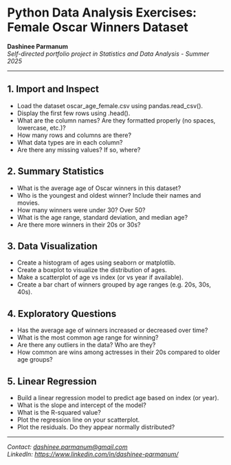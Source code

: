 # Python Data Analysis Exercises: Female Oscar Winners Dataset

**Dashinee Parmanum**  
*Self-directed portfolio project in Statistics and Data Analysis - Summer 2025*

---

## 1. Import and Inspect
- Load the dataset oscar_age_female.csv using pandas.read_csv().
- Display the first few rows using .head().
- What are the column names? Are they formatted properly (no spaces, lowercase, etc.)?
- How many rows and columns are there?
- What data types are in each column?
- Are there any missing values? If so, where?

## 2. Summary Statistics
- What is the average age of Oscar winners in this dataset?
- Who is the youngest and oldest winner? Include their names and movies.
- How many winners were under 30? Over 50?
- What is the age range, standard deviation, and median age?
- Are there more winners in their 20s or 30s?

## 3. Data Visualization
- Create a histogram of ages using seaborn or matplotlib.
- Create a boxplot to visualize the distribution of ages.
- Make a scatterplot of age vs index (or vs year if available).
- Create a bar chart of winners grouped by age ranges (e.g. 20s, 30s, 40s).

## 4. Exploratory Questions
- Has the average age of winners increased or decreased over time?
- What is the most common age range for winning?
- Are there any outliers in the data? Who are they?
- How common are wins among actresses in their 20s compared to older age groups?

## 5. Linear Regression
- Build a linear regression model to predict age based on index (or year).
- What is the slope and intercept of the model?
- What is the R-squared value?
- Plot the regression line on your scatterplot.
- Plot the residuals. Do they appear normally distributed?

---
*Contact: dashinee.parmanum@gmail.com*  
*LinkedIn: https://www.linkedin.com/in/dashinee-parmanum/*